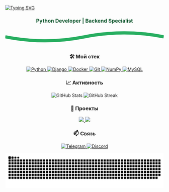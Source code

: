 <!-- Заголовок с анимацией -->
<a href="https://git.io/typing-svg"><img src="https://readme-typing-svg.demolab.com?font=Russo+One&weight=600&size=120&duration=2000&pause=100&color=309F00&center=true&vCenter=true&width=1835&height=300&lines=Backend;Py+developer;Chatbot+Developer;2+yers+in+IT" alt="Typing SVG" /></a>
<h3 align="center" style="color:#145A32;">Python Developer | Backend Specialist</h3>

<!-- Разделитель -->
<div align="center">
  <svg width="100%" height="20" viewBox="0 0 100 10" preserveAspectRatio="none">
    <path d="M0,5 Q25,10 50,5 T100,5" fill="none" stroke="#27AE60" stroke-width="2"/>
  </svg>
</div>

<!-- Стек технологий -->
<h3 align="center">🛠️ Мой стек</h3>
<p align="center">
  <a href="https://www.python.org" target="_blank">
    <img src="https://cdn.jsdelivr.net/gh/devicons/devicon/icons/python/python-original.svg" width="60" height="60" alt="Python"/>
  </a>
  <a href="https://www.djangoproject.com" target="_blank">
    <img src="https://cdn.jsdelivr.net/gh/devicons/devicon/icons/django/django-plain.svg" width="60" height="60" alt="Django"/>
  </a>
  <a href="https://www.docker.com" target="_blank">
    <img src="https://cdn.jsdelivr.net/gh/devicons/devicon/icons/docker/docker-original.svg" width="60" height="60" alt="Docker"/>
  </a>
  <a href="https://git-scm.com" target="_blank">
    <img src="https://cdn.jsdelivr.net/gh/devicons/devicon/icons/git/git-original.svg" width="60" height="60" alt="Git"/>
  </a>
  <a href="https://numpy.org" target="_blank">
    <img src="https://cdn.jsdelivr.net/gh/devicons/devicon/icons/numpy/numpy-original.svg" width="60" height="60" alt="NumPy"/>
  </a>
  <a href="https://www.mysql.com" target="_blank">
    <img src="https://cdn.jsdelivr.net/gh/devicons/devicon/icons/mysql/mysql-original.svg" width="60" height="60" alt="MySQL"/>
  </a>
</p>

<!-- Статистика -->
<h3 align="center">📈 Активность</h3>
<div align="center">
  <img src="https://github-readme-stats.vercel.app/api?username=programmerTT&show_icons=true&theme=dark&title_color=27AE60&text_color=EAFAF1&icon_color=1D6F42&bg_color=0D1117&hide_border=true" alt="GitHub Stats" width="48%">
  <img src="https://github-readme-streak-stats.herokuapp.com/?user=programmerTT&theme=dark&ring=27AE60&fire=27AE60&currStreakLabel=27AE60&background=0D1117&hide_border=true" alt="GitHub Streak" width="48%">
</div>

<!-- Проекты -->
<h3 align="center">🚀 Проекты</h3>
<div align="center">
  <a href="ССЫЛКА_НА_РЕПО1">
    <img src="https://github-readme-stats.vercel.app/api/pin/?username=ВАШ_НИК&repo=РЕПО1&theme=dark&title_color=27AE60&bg_color=0D1117&hide_border=true" width="49%">
  </a>
  <a href="ССЫЛКА_НА_РЕПО2">
    <img src="https://github-readme-stats.vercel.app/api/pin/?username=ВАШ_НИК&repo=РЕПО2&theme=dark&title_color=27AE60&bg_color=0D1117&hide_border=true" width="49%">
  </a>
</div>

<!-- Контакты -->
<h3 align="center">📫 Связь</h3>
<p align="center">
  <a href="https://t.me/robert_no_name" target="_blank">
    <img src="https://sun6-23.userapi.com/s/v1/if1/6JYlBbh4MDWofE5IJ1VbxWeN8s9tQPDnxM8Y7hMeCzKGf093IoCmKXY_bp8myi5Tql2iZ0Em.jpg?size=598x598&quality=96&crop=0,21,598,598&ava=1" width="60" height="60" alt="Telegram">
  </a>
  <a href="https://discord.com/users/rgb_print" target="_blank">
    <img src="https://postimg.cc/xqkFjwWF" width="60" height="60" alt="Discord">
  </a>
</p>

<!-- Заключительная графика -->
<p align="center">
  <img src="https://raw.githubusercontent.com/programmerTT/programmerTT/main/snake.svg" alt="Snake Animation" width="100%">
</p>
